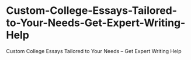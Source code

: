 # Custom-College-Essays-Tailored-to-Your-Needs-Get-Expert-Writing-Help
Custom College Essays Tailored to Your Needs – Get Expert Writing Help
